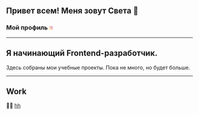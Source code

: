 ## Привет всем! Меня зовут Света 🦊 
### Мой профиль  <a href="https://www.instagram.com/happyworkout_dzen/"><img src="https://github.com/SvetlanaGreenFox/Image/blob/master/4202090instagramlogosocialsocialmedia-115598_115703.png?raw=true" width="10"></a>

<hr color="#FFD700">

## Я начинающий Frontend-разработчик.
<p>Здесь собраны мои учебные проекты.
Пока не много, но будет больше.</p>

<hr color="#FF8C00">

## Work

🕵️‍♀️ <a href="https://hh.ru/resume/44946997ff08743ef40039ed1f33426e494479">hh</a> 

